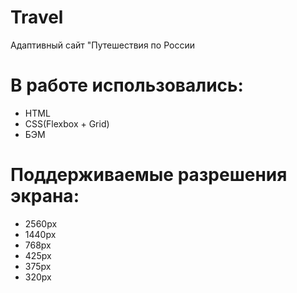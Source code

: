 # Travel
Адаптивный сайт "Путешествия по России

# В работе использовались:
- HTML
- CSS(Flexbox + Grid)
- БЭМ

# Поддерживаемые разрешения экрана:
- 2560px
- 1440px
- 768px
- 425px
- 375px
- 320px
